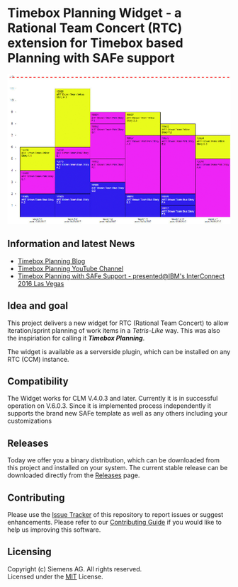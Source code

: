 # Timebox Planning Widget - a Rational Team Concert (RTC) extension for Timebox based Planning with SAFe support

![Timebox V3 Animated Teaser](docs/images/timeboxv3_teaser.gif)

## Information and latest News
- [Timebox Planning Blog](https://timeboxplanning.wordpress.com/)
- [Timebox Planning YouTube Channel](https://www.youtube.com/channel/UCcvclkdfdmOS6AuR62bZ_PA)
- [Timebox Planning with SAFe Support - presented@IBM's InterConnect 2016 Las Vegas](https://www.slideshare.net/MarkusGiacomuzzi/timebox-planning-with-safe-support-presentedibms-interconnect-2016-las-vegas)

## Idea and goal
This project delivers a new widget for RTC (Rational Team Concert) to allow iteration/sprint planning of work items in a *Tetris-Like* way. This was also the inspiriation for calling it **_Timebox Planning_**.

The widget is available as a serverside plugin, which can be installed on any RTC (CCM) instance.

## Compatibility
The Widget works for CLM V.4.0.3 and later. Currently it is in successful operation on V.6.0.3.
Since it is implemented process independently it supports the brand new SAFe template as well as any others including your customizations

## Releases
Today we offer you a binary distribution, which can be downloaded from this project and installed on your system. The current stable release can be downloaded directly from the [Releases](https://github.com/jazz-community/rtc-timeboxplanning/releases) page.

## Contributing
Please use the [Issue Tracker](https://github.com/jazz-community/rtc-timeboxplanning/issues) of this repository to report issues or suggest enhancements.
Please refer to our [Contributing Guide](CONTRIBUTING.md#contributing) if you would like to help us improving this software.

## Licensing
Copyright (c) Siemens AG. All rights reserved.<br>
Licensed under the [MIT](LICENSE.md) License.

